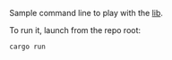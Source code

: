 Sample command line to play with the [lib](../lib).

To run it, launch from the repo root:

```shell
cargo run
```